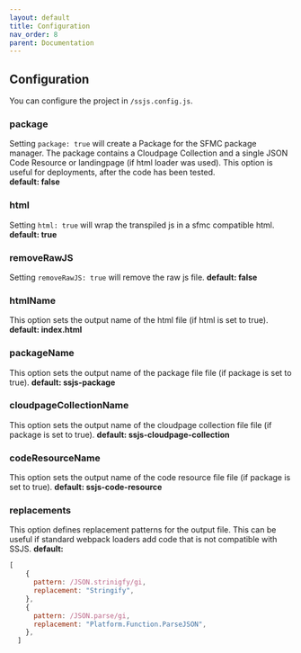 ```yaml
---
layout: default
title: Configuration
nav_order: 8
parent: Documentation
---
```


## Configuration
You can configure the project in `/ssjs.config.js`. 
### package
Setting `package: true` will create a Package for the SFMC package manager. The package contains a Cloudpage Collection and a single JSON Code Resource or landingpage (if html loader was used). This option is useful for deployments, after the code has been tested.\
**default: false** 
### html
Setting `html: true` will wrap the transpiled js in a sfmc compatible html.
**default: true** 
### removeRawJS
Setting `removeRawJS: true` will remove the raw js file. 
**default: false** 
### htmlName
This option sets the output name of the html file (if html is set to true).
**default: index.html** 
### packageName
This option sets the output name of the package file file (if package is set to true).
**default: ssjs-package** 
### cloudpageCollectionName
This option sets the output name of the cloudpage collection file file (if package is set to true).
**default: ssjs-cloudpage-collection** 
### codeResourceName
This option sets the output name of the code resource file file (if package is set to true).
**default: ssjs-code-resource** 
### replacements
This option defines replacement patterns for the output file. This can be useful if standard webpack loaders add code that is not compatible with SSJS.
**default:** 
```js
[
    {
      pattern: /JSON.strinigfy/gi,
      replacement: "Stringify",
    },
    {
      pattern: /JSON.parse/gi,
      replacement: "Platform.Function.ParseJSON",
    },
  ]
  ```
